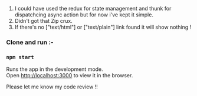 1. I could have used the redux for state management and thunk for dispatchcing async action but for now i've kept it simple.
2. Didn't got that Zip crux.
3. If there's no ["text/html"] or ["text/plain"] link found it will show nothing !

### Clone and run :-
### `npm start`

Runs the app in the development mode.<br>
Open [http://localhost:3000](http://localhost:3000) to view it in the browser.


Please let me know my code review !!

